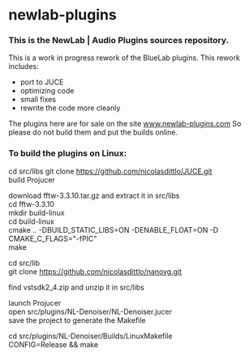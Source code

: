 # newlab-plugins

### This is the NewLab | Audio Plugins sources repository.

This is a work in progress rework of the BlueLab plugins.
This rework includes:
- port to JUCE
- optimizing code
- small fixes
- rewrite the code more cleanly

The plugins here are for sale on the site www.newlab-plugins.com
So please do not build them and put the builds online.

### To build the plugins on Linux:

cd src/libs
git clone https://github.com/nicolasdittlo/JUCE.git  
build Projucer  

download fftw-3.3.10.tar.gz and extract it in src/libs  
cd fftw-3.3.10  
mkdir build-linux  
cd build-linux  
cmake .. -DBUILD_STATIC_LIBS=ON -DENABLE_FLOAT=ON -D CMAKE_C_FLAGS="-fPIC"  
make  

cd src/lib  
git clone https://github.com/nicolasdittlo/nanovg.git  

find vstsdk2_4.zip and unzip it in src/libs  

launch Projucer  
open src/plugins/NL-Denoiser/NL-Denoiser.jucer  
save the project to generate the Makefile  

cd src/plugins/NL-Denoiser/Builds/LinuxMakefile  
CONFIG=Release && make
